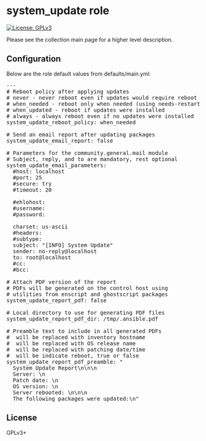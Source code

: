# system_update role

[![License: GPLv3](https://img.shields.io/badge/license-GPLv3-brightgreen.svg)](https://www.gnu.org/licenses/gpl-3.0)

Please see the collection main page for a higher level description.

## Configuration

Below are the role default values from defaults/main.yml:

<pre>
---
# Reboot policy after applying updates
# never - never reboot even if updates would require reboot
# when_needed - reboot only when needed (using needs-restarting)
# when_updated - reboot if updates were installed
# always - always reboot even if no updates were installed
system_update_reboot_policy: when_needed

# Send an email report after updating packages
system_update_email_report: false

# Parameters for the community.general.mail module
# Subject, reply, and to are mandatory, rest optional
system_update_email_parameters:
  #host: localhost
  #port: 25
  #secure: try
  #timeout: 20

  #ehlohost:
  #username:
  #password:

  charset: us-ascii
  #headers:
  #subtype:
  subject: "[INFO] System Update"
  sender: no-reply@localhost
  to: root@localhost
  #cc:
  #bcc:

# Attach PDF version of the report
# PDFs will be generated on the control host using
# utilities from enscript and ghostscript packages
system_update_report_pdf: false

# Local directory to use for generating PDF files
system_update_report_pdf_dir: /tmp/.ansible.pdf

# Preamble text to include in all generated PDFs
# <HOST> will be replaced with inventory hostname
# <OSREL> will be replaced with OS release name
# <DATE> will be replaced with patching date/time
# <REBOOT> will be indicate reboot, true or false
system_update_report_pdf_preamble: "
  System Update Report\n\n\n
  Server: <HOST>\n
  Patch date: <DATE>\n
  OS version: <OSREL>\n
  Server rebooted: <REBOOT>\n\n\n
  The following packages were updated:\n"
</pre>

## License

GPLv3+
